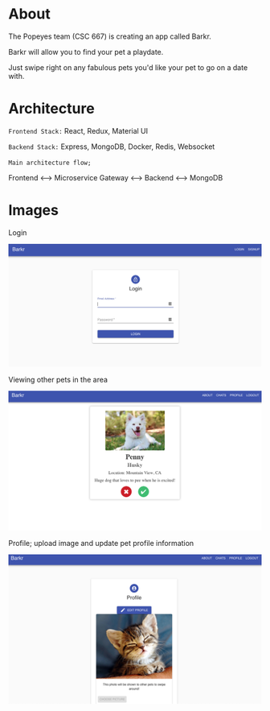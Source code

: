 # About

The Popeyes team (CSC 667) is creating an app called Barkr.

Barkr will allow you to find your pet a playdate.

Just swipe right on any fabulous pets you'd like your pet to go on a date with.

# Architecture
`Frontend Stack:` React, Redux, Material UI

`Backend Stack:` Express, MongoDB, Docker, Redis, Websocket

`Main architecture flow;`

 Frontend <--> Microservice Gateway <--> Backend <--> MongoDB


# Images

Login

![Creating a new account](./sketch/login.png)

Viewing other pets in the area

![Viewing other pets](./sketch/navigator.png)

Profile; upload image and update pet profile information

![Viewing other pets](./sketch/profile.png)
